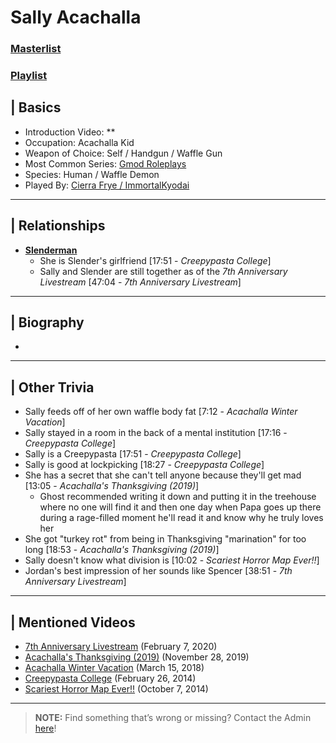 # Sally Acachalla
### [Masterlist]()
### [Playlist]()

## | Basics
- Introduction Video: **
- Occupation: Acachalla Kid
- Weapon of Choice: Self / Handgun / Waffle Gun
- Most Common Series: [Gmod Roleplays](6.Series/Gmod/Roleplays.md)
- Species: Human / Waffle Demon
- Played By: [Cierra Frye / ImmortalKyodai](3.Siblings/3.2.Cierra-Frye-ImmortalKyodai.md)

----

## | Relationships
- [**Slenderman**](5.Characters/Creepypastas.md)
  - She is Slender's girlfriend \[17:51 - *Creepypasta College*]
  - Sally and Slender are still together as of the *7th Anniversary Livestream* \[47:04 - *7th Anniversary Livestream*]

----

## | Biography
- 

----

## | Other Trivia
- Sally feeds off of her own waffle body fat \[7:12 - *Acachalla Winter Vacation*]
- Sally stayed in a room in the back of a mental institution \[17:16 - *Creepypasta College*]
- Sally is a Creepypasta \[17:51 - *Creepypasta College*]
- Sally is good at lockpicking \[18:27 - *Creepypasta College*]
- She has a secret that she can't tell anyone because they'll get mad [13:05 - *Acachalla's Thanksgiving (2019)*]
  - Ghost recommended writing it down and putting it in the treehouse where no one will find it and then one day when Papa goes up there during a rage-filled moment he'll read it and know why he truly loves her
- She got "turkey rot" from being in Thanksgiving "marination" for too long [18:53 - *Acachalla's Thanksgiving (2019)*]
- Sally doesn't know what division is \[10:02 - *Scariest Horror Map Ever!!*]
- Jordan's best impression of her sounds like Spencer \[38:51 - *7th Anniversary Livestream*]

----

## | Mentioned Videos
- [7th Anniversary Livestream](https://youtu.be/GBFpW-t83Zs) \(February 7, 2020)
- [Acachalla's Thanksgiving \(2019)](https://youtu.be/dC5GT2mZNEk) \(November 28, 2019)
- [Acachalla Winter Vacation](https://youtu.be/nQBiVNH1fUk) \(March 15, 2018)
- [Creepypasta College](https://youtu.be/TyTM5NU8jKY) \(February 26, 2014)
- [Scariest Horror Map Ever!!](https://youtu.be/7ZrYVSgBI1Y) \(October 7, 2014)

----

> **NOTE:** Find something that’s wrong or missing? Contact the Admin [here](../chapter_2.md)!